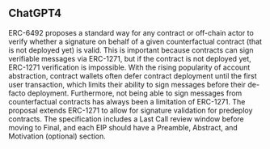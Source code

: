 ## ChatGPT4

ERC-6492 proposes a standard way for any contract or off-chain actor to verify whether a signature on behalf of a given counterfactual contract (that is not deployed yet) is valid. This is important because contracts can sign verifiable messages via ERC-1271, but if the contract is not deployed yet, ERC-1271 verification is impossible. With the rising popularity of account abstraction, contract wallets often defer contract deployment until the first user transaction, which limits their ability to sign messages before their de-facto deployment. Furthermore, not being able to sign messages from counterfactual contracts has always been a limitation of ERC-1271. The proposal extends ERC-1271 to allow for signature validation for predeploy contracts. The specification includes a Last Call review window before moving to Final, and each EIP should have a Preamble, Abstract, and Motivation (optional) section.
